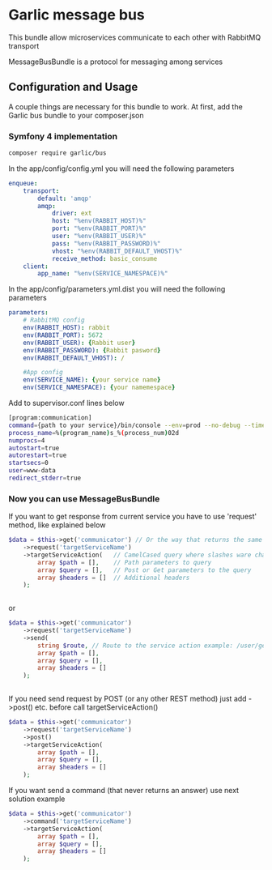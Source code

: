 # Garlic message bus

This bundle allow microservices communicate to each other with RabbitMQ transport

MessageBusBundle is a protocol for messaging among services

## Configuration and Usage

A couple things are necessary for this bundle to work.  At first, add the Garlic bus bundle to your composer.json

### Symfony 4 implementation


```bash
composer require garlic/bus
```

In the app/config/config.yml you will need the following parameters

```yml
enqueue:
    transport:
        default: 'amqp'
        amqp:
            driver: ext
            host: "%env(RABBIT_HOST)%"
            port: "%env(RABBIT_PORT)%"
            user: "%env(RABBIT_USER)%"
            pass: "%env(RABBIT_PASSWORD)%"
            vhost: "%env(RABBIT_DEFAULT_VHOST)%"   
            receive_method: basic_consume         
    client:
        app_name: "%env(SERVICE_NAMESPACE)%"
```

In the app/config/parameters.yml.dist you will need the following parameters
```yml
parameters:
    # RabbitMQ config
    env(RABBIT_HOST): rabbit
    env(RABBIT_PORT): 5672
    env(RABBIT_USER): {Rabbit user}
    env(RABBIT_PASSWORD): {Rabbit pasword}
    env(RABBIT_DEFAULT_VHOST): /

    #App config
    env(SERVICE_NAME): {your service name}
    env(SERVICE_NAMESPACE): {your namemespace}

```
Add to supervisor.conf lines below
```bash
[program:communication]
command={path to your service}/bin/console --env=prod --no-debug --time-limit="now + 5 minutes" --setup-broker enqueue:consume
process_name=%(program_name)s_%(process_num)02d
numprocs=4
autostart=true
autorestart=true
startsecs=0
user=www-data
redirect_stderr=true
```

### Now you can use MessageBusBundle

If you want to get response from current service you have to use 'request' method, like explained below

```php
$data = $this->get('communicator') // Or the way that returns the same result $this->get(MessageBus:class)
    ->request('targetServiceName')
    ->targetServiceAction(   // CamelCased query where slashes ware changed to upper letter by magic
        array $path = [],    // Path parameters to query
        array $query = [],   // Post or Get parameters to the query
        array $headers = []  // Additional headers
    );
    
```
or
```php
$data = $this->get('communicator')
    ->request('targetServiceName')
    ->send(
        string $route, // Route to the service action example: /user/get
        array $path = [], 
        array $query = [],
        array $headers = [] 
    );
    
```

If you need send request by POST (or any other REST method) just add ->post() etc. before call targetServiceAction()
```php
$data = $this->get('communicator')
    ->request('targetServiceName')
    ->post()
    ->targetServiceAction(
        array $path = [],
        array $query = [],
        array $headers = [] 
    );
```

If you want send a command (that never returns an answer) use next solution example
```php
$data = $this->get('communicator')
    ->command('targetServiceName')
    ->targetServiceAction( 
        array $path = [],
        array $query = [],
        array $headers = [] 
    );
```
